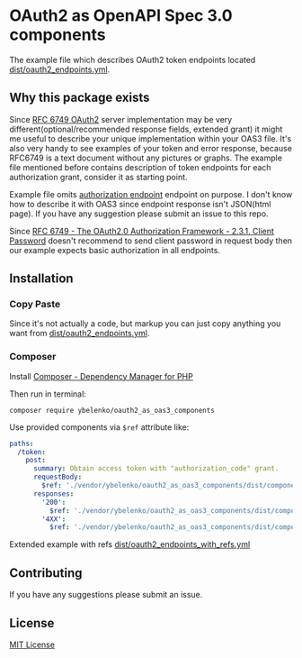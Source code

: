 # OAuth2 as OpenAPI Spec 3.0 components

The example file which describes OAuth2 token endpoints located [dist/oauth2_endpoints.yml](dist/oauth2_endpoints.yml).

## Why this package exists
Since [RFC 6749 OAuth2](https://tools.ietf.org/html/rfc6749) server implementation may be very different(optional/recommended response fields, extended grant) it might me useful to describe your unique implementation within your OAS3 file. It's also very handy to see examples of your token and error response, because RFC6749 is a text document without any pictures or graphs. The example file mentioned before contains description of token endpoints for each authorization grant, consider it as starting point.

Example file omits [authorization endpoint](https://tools.ietf.org/html/rfc6749#section-3.1) endpoint on purpose. I don't know how to describe it with OAS3 since endpoint response isn't JSON(html page). If you have any suggestion please submit an issue to this repo.

Since [RFC 6749 - The OAuth2.0 Authorization Framework - 2.3.1. Client Password](https://tools.ietf.org/html/rfc6749#section-2.3.1) doesn't recommend to send client password in request body then our example expects basic authorization in all endpoints.

## Installation

### Copy Paste
Since it's not actually a code, but markup you can just copy anything you want from [dist/oauth2_endpoints.yml](dist/oauth2_endpoints.yml).

### Composer
Install [Composer - Dependency Manager for PHP](https://getcomposer.org/download/)

Then run in terminal:
```console
composer require ybelenko/oauth2_as_oas3_components
```

Use provided components via `$ref` attribute like:

```yaml
paths:
  /token:
    post:
      summary: Obtain access token with "authorization_code" grant.
      requestBody:
        $ref: './vendor/ybelenko/oauth2_as_oas3_components/dist/components/requestBodies/TokenRequestCodeGrant.yml'
      responses:
        '200':
          $ref: './vendor/ybelenko/oauth2_as_oas3_components/dist/components/responses/OAuth2TokenSuccessResponse.yml'
        '4XX':
          $ref: './vendor/ybelenko/oauth2_as_oas3_components/dist/components/responses/OAuth2TokenErrorResponse.yml'
```

Extended example with refs [dist/oauth2_endpoints_with_refs.yml](dist/oauth2_endpoints_with_refs.yml)

## Contributing

If you have any suggestions please submit an issue.

## License
[MIT License](LICENSE)

